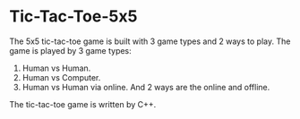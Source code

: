 # Tic-Tac-Toe-5x5
The 5x5 tic-tac-toe game is built with 3 game types and 2 ways to play. 
The game is played by 3 game types:
1. Human vs Human.
2. Human vs Computer.
3. Human vs Human via online.
And 2 ways are the online and offline.

The tic-tac-toe game is written by C++.
